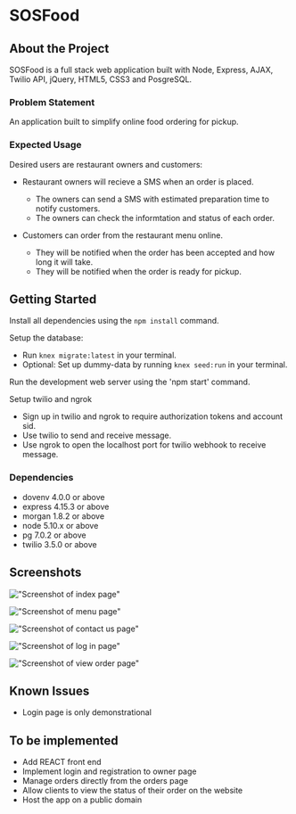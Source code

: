 # SOSFood

## About the Project
SOSFood is a full stack web application built with Node, Express, AJAX, Twilio API, jQuery, HTML5, CSS3 and PosgreSQL.

### Problem Statement

An application built to simplify online food ordering for pickup.

### Expected Usage

Desired users are restaurant owners and customers:

- Restaurant owners will recieve a SMS when an order is placed.
  - The owners can send a SMS with estimated preparation time to notify customers.
  - The owners can check the informtation and status of each order.

- Customers can order from the restaurant menu online.
  - They will be notified when the order has been accepted and how long it will take.
  - They will be notified when the order is ready for pickup.


## Getting Started
Install all dependencies using the `npm install` command.

Setup the database:
  - Run `knex migrate:latest` in your terminal.
  - Optional: Set up dummy-data by running `knex seed:run` in your terminal.

Run the development web server using the 'npm start' command.

Setup twilio and ngrok
  - Sign up in twilio and ngrok to require authorization tokens and account sid. 
  - Use twilio to send and receive message. 
  - Use ngrok to open the localhost port for twilio webhook to receive message. 


### Dependencies
- dovenv 4.0.0 or above
- express 4.15.3 or above
- morgan 1.8.2 or above
- node 5.10.x or above
- pg 7.0.2 or above
- twilio 3.5.0 or above

## Screenshots 

!["Screenshot of index page"](https://github.com/ferrazf/Dumpling/blob/master/screenshots/index.jpg)

!["Screenshot of menu page"](https://github.com/ferrazf/Dumpling/blob/master/screenshots/menu.jpg)

!["Screenshot of contact us page"](https://github.com/ferrazf/Dumpling/blob/master/screenshots/contact_us.jpg)

!["Screenshot of log in page"](https://github.com/ferrazf/Dumpling/blob/master/screenshots/view_order_login.jpg)

!["Screenshot of view order page"](https://github.com/ferrazf/Dumpling/blob/master/screenshots/view_order.jpg)

## Known Issues 

- Login page is only demonstrational 

## To be implemented 

- Add REACT front end
- Implement login and registration to owner page
- Manage orders directly from the orders page
- Allow clients to view the status of their order on the website
- Host the app on a public domain


